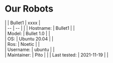 # Our Robots

| | Bullet1 | xxxx |               
| -- | -- |  |
| Hostname: | Bullet1 |   |          
| Model: | Bullet 1.0 |  |       
| OS: | Ubuntu 20.04 |  |      
| Ros: | Noetic |   |         
| Username: | ubuntu |   |      
| Maintainer: | Pito |  |
| Last tested: | 2021-11-19 |  | 